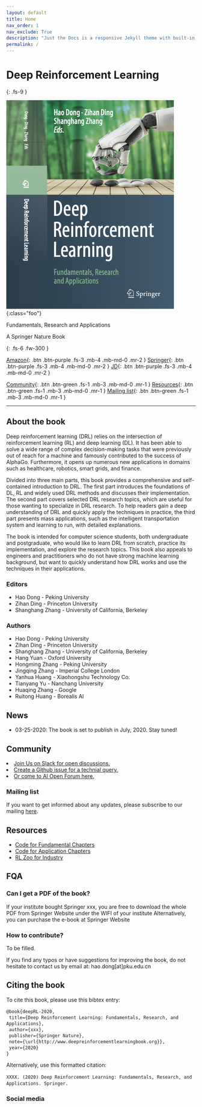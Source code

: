 ```yaml
---
layout: default
title: Home
nav_order: 1
nav_exclude: True
description: "Just the Docs is a responsive Jekyll theme with built-in search that is easily customizable and hosted on GitHub Pages."
permalink: /
---
```


# Deep Reinforcement Learning
{: .fs-9 }

![](/assets/images/cover_v1.png){:class="foo"}

Fundamentals, Research and Applications

A Springer Nature Book

{: .fs-6 .fw-300 }

[Amazon](#getting-started){: .btn .btn-purple  .fs-3 .mb-4 .mb-md-0 .mr-2 } [Springer](#getting-started){: .btn .btn-purple  .fs-3 .mb-4 .mb-md-0 .mr-2 } [JD](#getting-started){: .btn .btn-purple  .fs-3 .mb-4 .mb-md-0 .mr-2 } 

[Community](#community){: .btn .btn-green  .fs-1 .mb-3 .mb-md-0 .mr-1 }  [Resources](#resources){: .btn .btn-green  .fs-1 .mb-3 .mb-md-0 .mr-1 }  [Mailing list](#mailing-list){: .btn .btn-green  .fs-1 .mb-3 .mb-md-0 .mr-1 } 

---

## About the book

Deep reinforcement learning (DRL) relies on the intersection of reinforcement learning (RL) and deep learning (DL). It has been able to solve a wide range of complex decision-making tasks that were previously out of reach for a machine and famously contributed to the success of AlphaGo. Furthermore, it opens up numerous new applications in domains such as healthcare, robotics, smart grids, and finance. 

Divided into three main parts, this book provides a comprehensive and self-contained introduction to DRL. The first part introduces the foundations of DL, RL and widely used DRL methods and discusses their implementation. The second part covers selected DRL research topics, which are useful for those wanting to specialize in DRL research. To help readers gain a deep understanding of DRL and quickly apply the techniques in practice, the third part presents mass applications, such as the intelligent transportation system and learning to run, with detailed explanations. 

The book is intended for computer science students, both undergraduate and postgraduate, who would like to learn DRL from scratch, practice its implementation, and explore the research topics. This book also appeals to engineers and practitioners who do not have strong machine learning background, but want to quickly understand how DRL works and use the techniques in their applications.

### Editors 

* Hao Dong - Peking University
* Zihan Ding - Princeton University
* Shanghang Zhang - University of California, Berkeley

### Authors 

* Hao Dong - Peking University 
* Zihan Ding - Princeton University
* Shanghang Zhang - University of California, Berkeley 
* Hang Yuan - Oxford University
* Hongming Zhang - Peking University
* Jingqing Zhang - Imperial College London
* Yanhua Huang - Xiaohongshu Technology Co.
* Tianyang Yu - Nanchang University
* Huaqing Zhang - Google 
* Ruitong Huang - Borealis AI

## News

* 03-25-2020: The book is set to publish in July, 2020. Stay tuned!


## Community 

<li><a href="{{ site.baseurl }}/index.html"><i class='fa fa-slack'></i> Join Us on Slack for open discussions. </a></li> 
<li><a href="{{ site.baseurl }}/index.html"><i class='fa fa-github'></i> Create a Github issue for a technial query. </a></li>
<li><a href="{{ site.baseurl }}/index.html"><i class='fa fa-list'></i> Or come to AI Open Forum here. </a></li>

### Mailing list 
If you want to get informed about any updates, please subscribe to our mailing [here](google.com).

## Resources

* [Code for Fundamental Chapters](https://github.com/tensorlayer/tensorlayer/tree/master/examples/reinforcement_learning)
* [Code for Application Chapters](https://github.com/deep-reinforcement-learning-book)
* [RL Zoo for Industry](https://github.com/tensorlayer/RLzoo)

## FQA

### Can I get a PDF of the book?
If your institute bought Springer xxx, you are free to download the whole PDF from Springer Website under the WIFI of your institute
Alternatively, you can purchase the e-book at Springer Website

### How to contribute?
To be filled.

If you find any typos or have suggestions for improving the book, do not hesitate to contact us by email at: hao.dong[at]pku.edu.cn

## Citing the book

To cite this book, please use this bibtex entry:
```
@book{deepRL-2020,
 title={Deep Reinforcement Learning: Fundamentals, Research, and Applications},
 author={xxx},
 publisher={Springer Nature},
 note={\url{http://www.deepreinforcementlearningbook.org}},
 year={2020}
}
```

Alternatively, use this formatted citation:

`XXXX. (2020) Deep Reinforcement Learning: Fundamentals, Research, and Applications. Springer.`

### Social media
